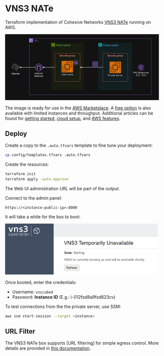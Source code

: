 # VNS3 NATe

Terraform implementation of Cohesive Networks [VNS3 NATe][1] running on AWS.

<img src=".assets/vns3.png" />

The image is ready for use in the [AWS Marketplace][2]. A [free option][3] is also available with limited instances and throughput. Additional articles can be found for [getting started][4], [cloud setup][5], and [AWS features][6].

## Deploy

Create a copy to the `.auto.tfvars` template to fine tune your deployment:

```sh
cp config/templates.tfvars .auto.tfvars
```

Create the resources:

```sh
terraform init
terraform apply -auto-approve
```

The Web UI administration URL will be part of the output.

Connect to the admin panel:

```
https://<instance-public-ip>:8000
```

It will take a while for the box to boot:

<img src=".assets/aws-vns3-loading.png" width=500 />

Once booted, enter the credentials:

- Username: `vnscubed`
- Password: **Instance ID** (E.g.: i-012fsd8a9fsd823cv)


To test connections from the the private server, use SSM:

```sh
aws ssm start-session --target <instance>
```

## URL Filter

The VNS3 NATe box supports [URL filtering] for simple egress control. More details are provided in [this documentation][8].

[1]: https://docs.cohesive.net/docs/nate/
[2]: https://aws.amazon.com/marketplace/pp/prodview-beu27g23xt4ok
[3]: https://aws.amazon.com/marketplace/pp/prodview-wf7yma4f6mdw4
[4]: https://docs.cohesive.net/tutorials/getting-started/
[5]: https://docs.cohesive.net/docs/cloud-setup/aws/
[6]: https://docs.cohesive.net/docs/vns3/aws-features/
[7]: https://docs.cohesive.net/docs/nate/?_ga=2.187348392.1255134898.1715113453-1776422420.1715113453#what-is-included
[8]: https://cohesive.net/blog/replace-nat-with-nate-part-2/
